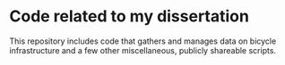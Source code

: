# Code related to my dissertation
This repository includes code that gathers and manages data on bicycle infrastructure and a few other miscellaneous, publicly shareable scripts.
